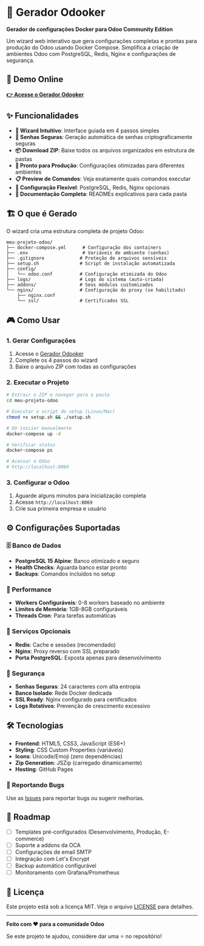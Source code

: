 # 🐳 Gerador Odooker

**Gerador de configurações Docker para Odoo Community Edition**

Um wizard web interativo que gera configurações completas e prontas para produção do Odoo usando Docker Compose. Simplifica a criação de ambientes Odoo com PostgreSQL, Redis, Nginx e configurações de segurança.

## 🚀 Demo Online

**[👉 Acesse o Gerador Odooker](https://dikluwe.github.io/odooker/)**

## ✨ Funcionalidades

- **🎯 Wizard Intuitivo**: Interface guiada em 4 passos simples
- **🔐 Senhas Seguras**: Geração automática de senhas criptograficamente seguras
- **📦 Download ZIP**: Baixe todos os arquivos organizados em estrutura de pastas
- **🚀 Pronto para Produção**: Configurações otimizadas para diferentes ambientes
- **📋 Preview de Comandos**: Veja exatamente quais comandos executar
- **🔧 Configuração Flexível**: PostgreSQL, Redis, Nginx opcionais
- **📖 Documentação Completa**: READMEs explicativos para cada pasta

## 🏗️ O que é Gerado

O wizard cria uma estrutura completa de projeto Odoo:

```
meu-projeto-odoo/
├── docker-compose.yml      # Configuração dos containers
├── .env                    # Variáveis de ambiente (senhas)
├── .gitignore             # Proteção de arquivos sensíveis
├── setup.sh               # Script de instalação automatizada
├── config/
│   └── odoo.conf          # Configuração otimizada do Odoo
├── logs/                  # Logs do sistema (auto-criada)
├── addons/                # Seus módulos customizados
└── nginx/                 # Configuração do proxy (se habilitado)
    ├── nginx.conf
    └── ssl/               # Certificados SSL
```

## 🎮 Como Usar

### 1. Gerar Configurações
1. Acesse o [Gerador Odooker](https://seu-usuario.github.io/gerador-odooker/)
2. Complete os 4 passos do wizard
3. Baixe o arquivo ZIP com todas as configurações

### 2. Executar o Projeto
```bash
# Extrair o ZIP e navegar para a pasta
cd meu-projeto-odoo

# Executar o script de setup (Linux/Mac)
chmod +x setup.sh && ./setup.sh

# OU iniciar manualmente
docker-compose up -d

# Verificar status
docker-compose ps

# Acessar o Odoo
# http://localhost:8069
```

### 3. Configurar o Odoo
1. Aguarde alguns minutos para inicialização completa
2. Acesse `http://localhost:8069`
3. Crie sua primeira empresa e usuário

## ⚙️ Configurações Suportadas

### 🗄️ Banco de Dados
- **PostgreSQL 15 Alpine**: Banco otimizado e seguro
- **Health Checks**: Aguarda banco estar pronto
- **Backups**: Comandos incluídos no setup

### 🚀 Performance
- **Workers Configuráveis**: 0-8 workers baseado no ambiente
- **Limites de Memória**: 1GB-8GB configuráveis
- **Threads Cron**: Para tarefas automáticas

### 🔧 Serviços Opcionais
- **Redis**: Cache e sessões (recomendado)
- **Nginx**: Proxy reverso com SSL preparado
- **Porta PostgreSQL**: Exposta apenas para desenvolvimento

### 🔐 Segurança
- **Senhas Seguras**: 24 caracteres com alta entropia
- **Banco Isolado**: Rede Docker dedicada
- **SSL Ready**: Nginx configurado para certificados
- **Logs Rotativos**: Prevenção de crescimento excessivo

## 🛠️ Tecnologias

- **Frontend**: HTML5, CSS3, JavaScript (ES6+)
- **Styling**: CSS Custom Properties (variáveis)
- **Icons**: Unicode/Emoji (zero dependências)
- **Zip Generation**: JSZip (carregado dinamicamente)
- **Hosting**: GitHub Pages

### 🐛 Reportando Bugs

Use as [Issues](https://github.com/dikluwe/odooker/issues) para reportar bugs ou sugerir melhorias.

## 📝 Roadmap

- [ ] Templates pré-configurados (Desenvolvimento, Produção, E-commerce)
- [ ] Suporte a addons da OCA
- [ ] Configurações de email SMTP
- [ ] Integração com Let's Encrypt
- [ ] Backup automático configurável
- [ ] Monitoramento com Grafana/Prometheus

## 📄 Licença

Este projeto está sob a licença MIT. Veja o arquivo [LICENSE](LICENSE) para detalhes.

---

**Feito com ❤️ para a comunidade Odoo**

Se este projeto te ajudou, considere dar uma ⭐ no repositório!
